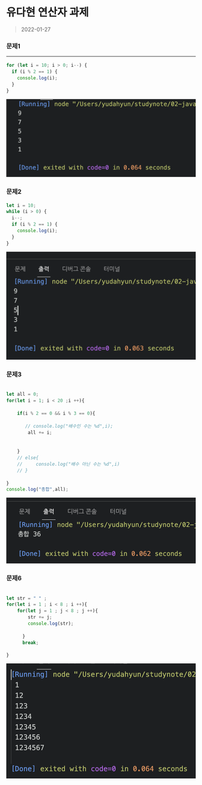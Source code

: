# 유다현 연산자 과제

> 2022-01-27

### 문제1

---

```javascript
for (let i = 10; i > 0; i--) {
  if (i % 2 == 1) {
    console.log(i);
  }
}
```

![img](271.png)

### 문제2

```javascript
let i = 10;
while (i > 0) {
  i--;
  if (i % 2 == 1) {
    console.log(i);
  }
}
```
![img](272.png)

### 문제3

```javascript

let all = 0;
for(let i = 1; i < 20 ;i ++){

    if(i % 2 == 0 && i % 3 == 0){
        
       // console.log("배수인 수는 %d",i);
        all += i;
        
        
    }
    // else{
    //     console.log("배수 아닌 수는 %d",i)
    // }
    
}
console.log("총합",all);
```

![img](273.png)


### 문제6
```javascript

let str = " " ;
for(let i = 1 ; i < 8 ; i ++){
    for(let j = 1 ; j < 8 ; j ++){
        str += j;
        console.log(str);
        
      }
      break;

}

```


![img](276.png)
